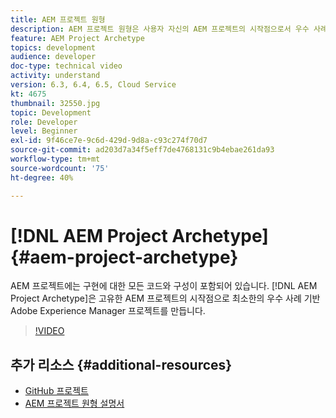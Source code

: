 ```yaml
---
title: AEM 프로젝트 원형
description: AEM 프로젝트 원형은 사용자 자신의 AEM 프로젝트의 시작점으로서 우수 사례 기반 Adobe Experience Manager 프로젝트를 생성합니다.
feature: AEM Project Archetype
topics: development
audience: developer
doc-type: technical video
activity: understand
version: 6.3, 6.4, 6.5, Cloud Service
kt: 4675
thumbnail: 32550.jpg
topic: Development
role: Developer
level: Beginner
exl-id: 9f46ce7e-9c6d-429d-9d8a-c93c274f70d7
source-git-commit: ad203d7a34f5eff7de4768131c9b4ebae261da93
workflow-type: tm+mt
source-wordcount: '75'
ht-degree: 40%

---
```


# [!DNL AEM Project Archetype] {#aem-project-archetype}

AEM 프로젝트에는 구현에 대한 모든 코드와 구성이 포함되어 있습니다. [!DNL AEM Project Archetype]은 고유한 AEM 프로젝트의 시작점으로 최소한의 우수 사례 기반 Adobe Experience Manager 프로젝트를 만듭니다.

>[!VIDEO](https://video.tv.adobe.com/v/32550/?quality=12&learn=on)

## 추가 리소스 {#additional-resources}

* [GitHub 프로젝트](https://github.com/adobe/aem-project-archetype)
* [AEM 프로젝트 원형 설명서](https://experienceleague.adobe.com/docs/experience-manager-core-components/using/developing/archetype/overview.html)
